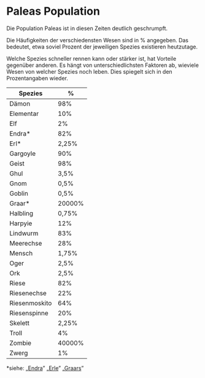 # Paleas Population

Die Population Paleas ist in diesen Zeiten deutlich geschrumpft.

Die Häufigkeiten der verschiedensten Wesen sind in % angegeben. Das bedeutet, etwa soviel Prozent der jeweiligen Spezies existieren heutzutage.

Welche Spezies schneller rennen kann oder stärker ist, hat Vorteile gegenüber anderen. Es hängt von unterschiedlichsten Faktoren ab, wieviele Wesen von welcher Spezies noch leben. Dies spiegelt sich in den Prozentangaben wieder.

| Spezies | % |
| - | - |
| Dämon | 98% |
| Elementar | 10% |
| Elf | 2% |
| Endra* | 82% |
| Erl* | 2,25% |
| Gargoyle | 90% |
| Geist | 98% |
| Ghul | 3,5% |
| Gnom | 0,5% |
| Goblin | 0,5% |
| Graar* | 20000% |
| Halbling | 0,75% |
| Harpyie | 12% |
| Lindwurm | 83% |
| Meerechse | 28% |
| Mensch | 1,75% |
| Oger | 2,5% |
| Ork | 2,5% |
| Riese | 82% |
| Riesenechse | 22% |
| Riesenmoskito | 64% |
| Riesenspinne | 20% |
| Skelett | 2,25% |
| Troll | 4% |
| Zombie | 40000% |
| Zwerg | 1% |

*siehe:
„[Endra](../neue-nscs-und-monster/endra.md)”
„[Erle](../neue-nscs-und-monster/erle.md)”
„[Graars](../neue-nscs-und-monster/graars.md)”


